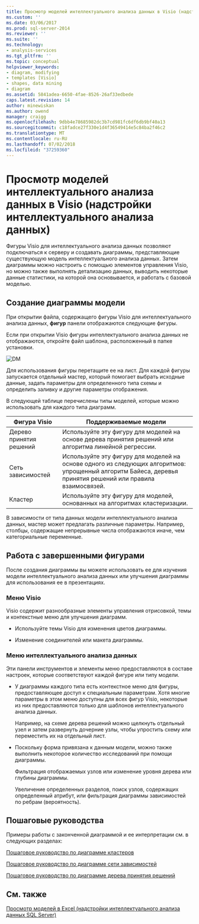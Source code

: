 ```yaml
---
title: Просмотр моделей интеллектуального анализа данных в Visio (надстройки интеллектуального анализа данных) | Документация Майкрософт
ms.custom: ''
ms.date: 03/06/2017
ms.prod: sql-server-2014
ms.reviewer: ''
ms.suite: ''
ms.technology:
- analysis-services
ms.tgt_pltfrm: ''
ms.topic: conceptual
helpviewer_keywords:
- diagram, modifying
- templates [Visio]
- shapes, data mining
- diagram
ms.assetid: 5841adea-6650-4fae-8526-26af33edbede
caps.latest.revision: 14
author: minewiskan
ms.author: owend
manager: craigg
ms.openlocfilehash: 9dbb4e78685982dc3b7cd981fc6df6db9bf40a13
ms.sourcegitcommit: c18fadce27f330e1d4f36549414e5c84ba2f46c2
ms.translationtype: MT
ms.contentlocale: ru-RU
ms.lasthandoff: 07/02/2018
ms.locfileid: "37259360"
---
```

# <a name="viewing-data-mining-models-in-visio-data-mining-add-ins"></a>Просмотр моделей интеллектуального анализа данных в Visio (надстройки интеллектуального анализа данных)
  Фигуры Visio для интеллектуального анализа данных позволяют подключаться к серверу и создавать диаграммы, представляющие существующую модель интеллектуального анализа данных. Затем диаграммы можно настроить с помощью элементов управления Visio, но можно также выполнять детализацию данных, выводить некоторые данные статистики, на которой она основывается, и работать с базовой моделью.  
  
## <a name="building-a-model-diagram"></a>Создание диаграммы модели  
 При открытии файла, содержащего фигуры Visio для интеллектуального анализа данных, **фигур** панели отображаются следующие фигуры.  
  
 Если при открытии Visio фигуры интеллектуального анализа данных не отображаются, откройте файл шаблона, расположенный в папке установки.  
  
 ![DM](media/dm-stencil.gif "DM")  
  
 Для использования фигуры перетащите ее на лист. Для каждой фигуры запускается отдельный мастер, который помогает выбрать исходные данные, задать параметры для определенного типа схемы и определить заливку и другие параметры отображения.  
  
 В следующей таблице перечислены типы моделей, которые можно использовать для каждого типа диаграмм.  
  
|Фигура Visio|Поддерживаемые модели|  
|-----------------|----------------------|  
|Дерево принятия решений|Используйте эту фигуру для моделей на основе дерева принятия решений или алгоритма линейной регрессии.|  
|Сеть зависимостей|Используйте эту фигуру для моделей на основе одного из следующих алгоритмов: упрощенный алгоритм Байеса, деревья принятия решений или правила взаимосвязей.|  
|Кластер|Используйте эту фигуру для моделей, основанных на алгоритмах кластеризации.|  
  
 В зависимости от типа данных модели интеллектуального анализа данных, мастер может предлагать различные параметры. Например, столбцы, содержащие непрерывные числа отображаются иначе, чем категориальные переменные.  
  
## <a name="working-with-completed-shapes"></a>Работа с завершенными фигурами  
 После создания диаграммы вы можете использовать ее для изучения модели интеллектуального анализа данных или улучшения диаграммы для использования ее в презентациях.  
  
### <a name="visio-menus"></a>Меню Visio  
 Visio содержит разнообразные элементы управления отрисовкой, темы и контекстные меню для улучшения диаграмм.  
  
-   Используйте темы Visio для изменения цветов диаграммы.  
  
-   Изменение соединителей или макета диаграммы.  
  
### <a name="data-mining-menus"></a>Меню интеллектуального анализа данных  
 Эти панели инструментов и элементы меню предоставляются в составе настроек, которые соответствуют каждой фигуре или типу модели.  
  
-   У диаграммы каждого типа есть контекстное меню для фигуры, предоставляющее доступ к специальным параметрам. Хотя многие параметры в этом меню доступны для всех фигур Visio, некоторые из них предоставляются только для шаблонов интеллектуального анализа данных.  
  
     Например, на схеме дерева решений можно щелкнуть отдельный узел и затем развернуть дочерние узлы, чтобы упростить схему или переместить их на отдельный лист.  
  
-   Поскольку форма привязана к данным модели, можно также выполнить некоторое количество исследований при помощи диаграммы.  
  
     Фильтрация отображаемых узлов или изменение уровня дерева или глубины диаграммы.  
  
     Увеличение определенных разделов, поиск узлов, содержащих определенный атрибут, или фильтрация диаграммы зависимостей по ребрам (вероятность).  
  
## <a name="walkthroughs"></a>Пошаговые руководства  
 Примеры работы с законченной диаграммой и ее интерпретации см. в следующих разделах:  
  
 [Пошаговое руководство по диаграмме кластеров](cluster-diagram-walkthrough-data-mining-add-ins.md)  
  
 [Пошаговое руководство по диаграмме сети зависимостей](dependency-network-diagram-walkthrough-data-mining-add-ins.md)  
  
 [Пошаговое руководство по диаграмме дерева принятия решений](decision-tree-diagram-walkthrough-data-mining-add-ins.md)  
  
## <a name="see-also"></a>См. также  
 [Просмотр моделей в Excel &#40;надстройки интеллектуального анализа данных SQL Server&#41;](browsing-models-in-excel-sql-server-data-mining-add-ins.md)  
  
  
